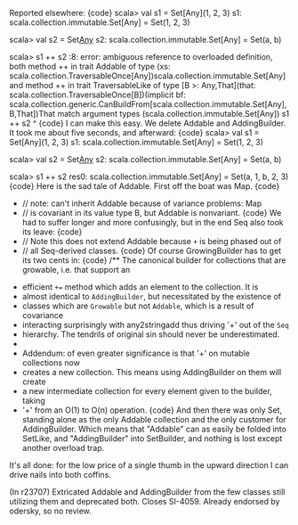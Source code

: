 Reported elsewhere:
{code}
scala> val s1 = Set[Any](1, 2, 3)
s1: scala.collection.immutable.Set[Any] = Set(1, 2, 3)

scala> val s2 = Set[Any]("a", "b")
s2: scala.collection.immutable.Set[Any] = Set(a, b)

scala> s1 ++ s2
<console>:8: error: ambiguous reference to overloaded definition,
both method ++ in trait Addable of type (xs: scala.collection.TraversableOnce[Any])scala.collection.immutable.Set[Any]
and  method ++ in trait TraversableLike of type [B >: Any,That](that: scala.collection.TraversableOnce[B])(implicit bf: scala.collection.generic.CanBuildFrom[scala.collection.immutable.Set[Any],B,That])That
match argument types (scala.collection.immutable.Set[Any])
       s1 ++ s2
          ^
{code}
I can make this easy.  We delete Addable and AddingBuilder.  It took me about five seconds, and afterward:
{code}
scala> val s1 = Set[Any](1, 2, 3)
s1: scala.collection.immutable.Set[Any] = Set(1, 2, 3)

scala> val s2 = Set[Any]("a", "b")
s2: scala.collection.immutable.Set[Any] = Set(a, b)

scala> s1 ++ s2
res0: scala.collection.immutable.Set[Any] = Set(a, 1, b, 2, 3)
{code}
Here is the sad tale of Addable.  First off the boat was Map.
{code}
-  // note: can't inherit Addable because of variance problems: Map
-  // is covariant in its value type B, but Addable is nonvariant.
{code}
We had to suffer longer and more confusingly, but in the end Seq also took its leave:
{code}
-  // Note this does not extend Addable because `+` is being phased out of
-  // all Seq-derived classes.
{code}
Of course GrowingBuilder has to get its two cents in:
{code}
/** The canonical builder for collections that are growable, i.e. that support an
 *  efficient `+=` method which adds an element to the collection.  It is
 *  almost identical to `AddingBuilder`, but necessitated by the existence of
 *  classes which are `Growable` but not `Addable`, which is a result of covariance
 *  interacting surprisingly with any2stringadd thus driving '+' out of the `Seq`
 *  hierarchy.  The tendrils of original sin should never be underestimated.
 *
 *  Addendum: of even greater significance is that '+' on mutable collections now
 *  creates a new collection.  This means using AddingBuilder on them will create
 *  a new intermediate collection for every element given to the builder, taking
 *  '+' from an O(1) to O(n) operation.
{code}
And then there was only Set, standing alone as the only Addable collection
and the only customer for AddingBuilder.  Which means that "Addable" can as
easily be folded into SetLike, and "AddingBuilder" into SetBuilder, and nothing
is lost except another overload trap.

It's all done: for the low price of a single thumb in the upward direction I can drive nails into both coffins.

(In r23707) Extricated Addable and AddingBuilder from the few classes still
utilizing them and deprecated both.  Closes SI-4059.  Already endorsed
by odersky, so no review.
